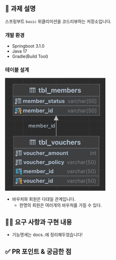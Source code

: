 ## 📌 과제 설명
스프링부트 `basic` 위클리미션을 코드리뷰하는 저장소입니다.

### 개발 환경
- Springboot 3.1.0
- Java 17
- Gradle(Build Tool)

### 테이블 설계
![img_2.png](img_2.png)
- 바우처와 회원은 다대일 관계입니다. 
  - 한명의 회원은 여러개의 바우처를 가질 수 있다.

## 👩‍💻 요구 사항과 구현 내용

- 기능명세는 docs..에 정리해두었습니다!

## ✅ PR 포인트 & 궁금한 점

